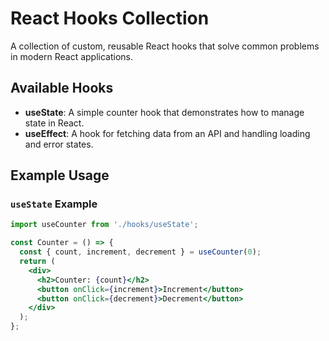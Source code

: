 # React Hooks Collection

A collection of custom, reusable React hooks that solve common problems in modern React applications.

## Available Hooks

- **useState**: A simple counter hook that demonstrates how to manage state in React.
- **useEffect**: A hook for fetching data from an API and handling loading and error states.

## Example Usage

### `useState` Example

```jsx
import useCounter from './hooks/useState';

const Counter = () => {
  const { count, increment, decrement } = useCounter(0);
  return (
    <div>
      <h2>Counter: {count}</h2>
      <button onClick={increment}>Increment</button>
      <button onClick={decrement}>Decrement</button>
    </div>
  );
};


